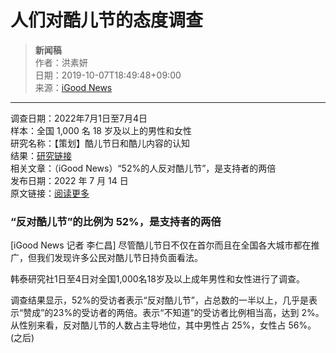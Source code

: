 # 人们对酷儿节的态度调查

> **新闻稿**  
> 作者：洪素妍  
> 日期：2019-10-07T18:49:48+09:00  
> 来源：[iGood News](https://www.igoodnews.net)

---

调查日期：2022年7月1日至7月4日  
样本：全国 1,000 名 18 岁及以上的男性和女性  
研究名称：【策划】酷儿节日和酷儿内容的认知  
结果：[研究链接](https://hrcopinion.co.kr/archives/23549)  
相关文章：（iGood News）“52%的人反对酷儿节”，是支持者的两倍  
发布日期：2022 年 7 月 14 日  
原文链接：[阅读更多](https://www.igoodnews.net/news/articleView.html?idxno=69455)

### “反对酷儿节”的比例为 52%，是支持者的两倍

\[iGood News 记者 李仁昌\] 尽管酷儿节日不仅在首尔而且在全国各大城市都在推广，但我们发现许多公民对酷儿节日持负面看法。

韩泰研究社1日至4日对全国1,000名18岁及以上成年男性和女性进行了调查。

调查结果显示，52%的受访者表示“反对酷儿节”，占总数的一半以上，几乎是表示“赞成”的23%的受访者的两倍。表示“不知道”的受访者比例相当高，达到 2%。从性别来看，反对酷儿节的人数占主导地位，其中男性占 25%，女性占 56%。 (之后)
